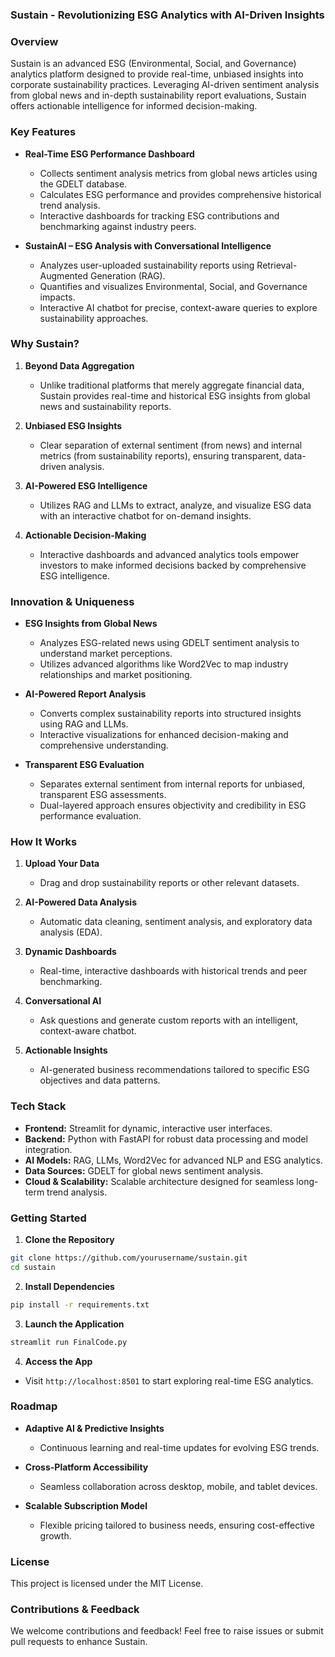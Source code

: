 ### **Sustain - Revolutionizing ESG Analytics with AI-Driven Insights**  



### **Overview**  
Sustain is an advanced ESG (Environmental, Social, and Governance) analytics platform designed to provide real-time, unbiased insights into corporate sustainability practices. Leveraging AI-driven sentiment analysis from global news and in-depth sustainability report evaluations, Sustain offers actionable intelligence for informed decision-making.



### **Key Features**  

- **Real-Time ESG Performance Dashboard**  
  - Collects sentiment analysis metrics from global news articles using the GDELT database.  
  - Calculates ESG performance and provides comprehensive historical trend analysis.  
  - Interactive dashboards for tracking ESG contributions and benchmarking against industry peers.  

- **SustainAI – ESG Analysis with Conversational Intelligence**  
  - Analyzes user-uploaded sustainability reports using Retrieval-Augmented Generation (RAG).  
  - Quantifies and visualizes Environmental, Social, and Governance impacts.  
  - Interactive AI chatbot for precise, context-aware queries to explore sustainability approaches.  



### **Why Sustain?**  

1. **Beyond Data Aggregation**  
   - Unlike traditional platforms that merely aggregate financial data, Sustain provides real-time and historical ESG insights from global news and sustainability reports.  

2. **Unbiased ESG Insights**  
   - Clear separation of external sentiment (from news) and internal metrics (from sustainability reports), ensuring transparent, data-driven analysis.  

3. **AI-Powered ESG Intelligence**  
   - Utilizes RAG and LLMs to extract, analyze, and visualize ESG data with an interactive chatbot for on-demand insights.  

4. **Actionable Decision-Making**  
   - Interactive dashboards and advanced analytics tools empower investors to make informed decisions backed by comprehensive ESG intelligence.  


### **Innovation & Uniqueness**  

- **ESG Insights from Global News**  
  - Analyzes ESG-related news using GDELT sentiment analysis to understand market perceptions.  
  - Utilizes advanced algorithms like Word2Vec to map industry relationships and market positioning.  

- **AI-Powered Report Analysis**  
  - Converts complex sustainability reports into structured insights using RAG and LLMs.  
  - Interactive visualizations for enhanced decision-making and comprehensive understanding.  

- **Transparent ESG Evaluation**  
  - Separates external sentiment from internal reports for unbiased, transparent ESG assessments.  
  - Dual-layered approach ensures objectivity and credibility in ESG performance evaluation.  



### **How It Works**  

1. **Upload Your Data**  
   - Drag and drop sustainability reports or other relevant datasets.  

2. **AI-Powered Data Analysis**  
   - Automatic data cleaning, sentiment analysis, and exploratory data analysis (EDA).  

3. **Dynamic Dashboards**  
   - Real-time, interactive dashboards with historical trends and peer benchmarking.  

4. **Conversational AI**  
   - Ask questions and generate custom reports with an intelligent, context-aware chatbot.  

5. **Actionable Insights**  
   - AI-generated business recommendations tailored to specific ESG objectives and data patterns.  



### **Tech Stack**  
- **Frontend:** Streamlit for dynamic, interactive user interfaces.  
- **Backend:** Python with FastAPI for robust data processing and model integration.  
- **AI Models:** RAG, LLMs, Word2Vec for advanced NLP and ESG analytics.  
- **Data Sources:** GDELT for global news sentiment analysis.  
- **Cloud & Scalability:** Scalable architecture designed for seamless long-term trend analysis.  



### **Getting Started**  

1. **Clone the Repository**  
```bash
git clone https://github.com/yourusername/sustain.git
cd sustain
```

2. **Install Dependencies**  
```bash
pip install -r requirements.txt
```

3. **Launch the Application**  
```bash
streamlit run FinalCode.py
```

4. **Access the App**  
- Visit `http://localhost:8501` to start exploring real-time ESG analytics.  



### **Roadmap**  

- **Adaptive AI & Predictive Insights**  
  - Continuous learning and real-time updates for evolving ESG trends.  

- **Cross-Platform Accessibility**  
  - Seamless collaboration across desktop, mobile, and tablet devices.  

- **Scalable Subscription Model**  
  - Flexible pricing tailored to business needs, ensuring cost-effective growth.  



### **License**  
This project is licensed under the MIT License.  



### **Contributions & Feedback**  
We welcome contributions and feedback! Feel free to raise issues or submit pull requests to enhance Sustain.  

